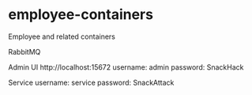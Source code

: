 # employee-containers
Employee and related containers


RabbitMQ

Admin UI
http://localhost:15672
username: admin
password: SnackHack

Service
username: service
password: SnackAttack
